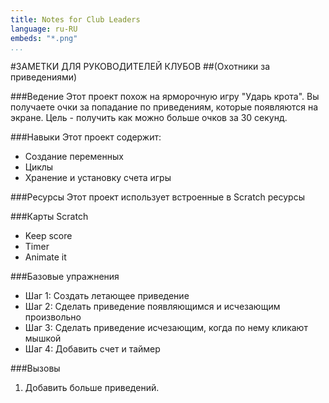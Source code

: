 ```yaml
---
title: Notes for Club Leaders 
language: ru-RU
embeds: "*.png"
...
```


#ЗАМЕТКИ ДЛЯ РУКОВОДИТЕЛЕЙ КЛУБОВ
##(Охотники за приведениями)

###Ведение
Этот проект похож на ярморочную игру "Ударь крота". Вы получаете очки за попадание по приведениям, которые появляются на экране. Цель - получить как можно больше очков за 30 секунд.

###Навыки
Этот проект содержит:

* Создание переменных
* Циклы
* Хранение и установку счета игры

###Ресурсы
Этот проект использует встроенные в Scratch ресурсы

###Карты Scratch
* Keep score 
* Timer 
* Animate it

###Базовые упражнения
* Шаг 1: Создать летающее приведение
* Шаг 2: Сделать приведение появляющимся и исчезающим произвольно
* Шаг 3: Сделать приведение исчезающим, когда по нему кликают мышкой
* Шаг 4: Добавить счет и таймер

###Вызовы
1. Добавить больше приведений.
